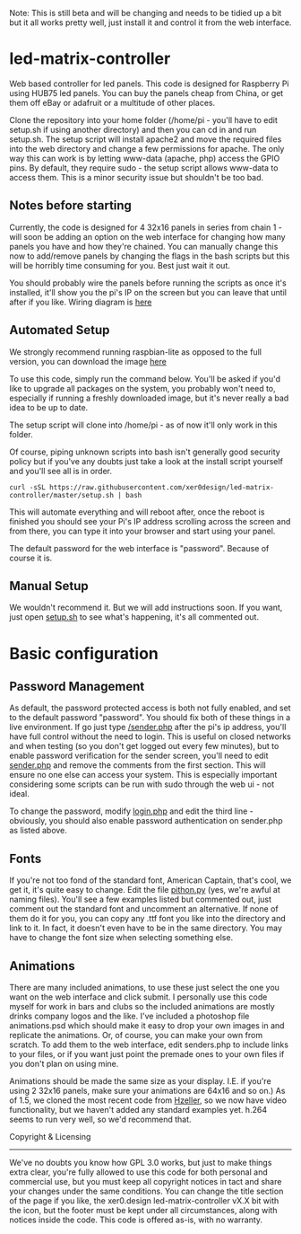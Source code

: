 Note: This is still beta and will be changing and needs to be tidied up a bit but it all works pretty well, just install it and control it from the web interface.

led-matrix-controller
=====================
Web based controller for led panels. This code is designed for Raspberry Pi using HUB75 led panels. You can buy the panels cheap from China, or get them off eBay or adafruit or a multitude of other places.

Clone the repository into your home folder (/home/pi - you'll have to edit setup.sh if using another directory) and then you can cd in and run setup.sh. The setup script will install apache2 and move the required files into the web directory and change a few permissions for apache. The only way this can work is by letting www-data (apache, php) access the GPIO pins. By default, they require sudo - the setup script allows www-data to access them. This is a minor security issue but shouldn't be too bad.

Notes before starting
---------------------
Currently, the code is designed for 4 32x16 panels in series from chain 1 - will soon be adding an option on the web interface for changing how many panels you have and how they're chained. You can manually change this now to add/remove panels by changing the flags in the bash scripts but this will be horribly time consuming for you. Best just wait it out.

You should probably wire the panels before running the scripts as once it's installed, it'll show you the pi's IP on the screen but you can leave that until after if you like. Wiring diagram is [here](./wiring.md)

Automated Setup
---------------
We strongly recommend running raspbian-lite as opposed to the full version, you can download the image [here](https://www.raspberrypi.org/downloads/raspbian/)

To use this code, simply run the command below. You'll be asked if you'd like to upgrade all packages on the system, you probably won't need to, especially if running a freshly downloaded image, but it's never really a bad idea to be up to date.

The setup script will clone into /home/pi - as of now it'll only work in this folder.

Of course, piping unknown scripts into bash isn't generally good security policy but if you've any doubts just take a look at the install script yourself and you'll see all is in order.

```
curl -sSL https://raw.githubusercontent.com/xer0design/led-matrix-controller/master/setup.sh | bash
```


This will automate everything and will reboot after, once the reboot is finished you should see your Pi's IP address scrolling across the screen and from there, you can type it into your browser and start using your panel.

The default password for the web interface is "password". Because of course it is. 

Manual Setup
------------
We wouldn't recommend it. But we will add instructions soon. If you want, just open [setup.sh](./setup.sh) to see what's happening, it's all commented out.

Basic configuration
===================

Password Management
-------------------
As default, the password protected access is both not fully enabled, and set to the default password "password". You should fix both of these things in a live environment. If go just type [/sender.php](./www/sender.php) after the pi's ip address, you'll have full control without the need to login. This is useful on closed networks and when testing (so you don't get logged out every few minutes), but to enable password verification for the sender screen, you'll need to edit [sender.php](./www/sender.php) and remove the comments from the first section. This will ensure no one else can access your system. This is especially important considering some scripts can be run with sudo through the web ui - not ideal. 

To change the password, modify [login.php](.www/login.php) and edit the third line - obviously, you should also enable password authentication on sender.php as listed above.

Fonts
-----
If you're not too fond of the standard font, American Captain, that's cool, we get it, it's quite easy to change. Edit the file [pithon.py](.rpi-rgb-led-matrix/examples-api-use/pithon.py) (yes, we're awful at naming files). You'll see a few examples listed but commented out, just comment out the standard font and uncomment an alternative. If none of them do it for you, you can copy any .ttf font you like into the directory and link to it. In fact, it doesn't even have to be in the same directory. You may have to change the font size when selecting something else. 

Animations
----------
There are many included animations, to use these just select the one you want on the web interface and click submit. I personally use this code myself for work in bars and clubs so the included animations are mostly drinks company logos and the like. I've included a photoshop file animations.psd which should make it easy to drop your own images in and replicate the animations. Or, of course, you can make your own from scratch. To add them to the web interface, edit senders.php to include links to your files, or if you want just point the premade ones to your own files if you don't plan on using mine.

Animations should be made the same size as your display. I.E. if you're using 2 32x16 panels, make sure your animations are 64x16 and so on.) As of 1.5, we cloned the most recent code from [Hzeller](https://github.com/hzeller/rpi-rgb-led-matrix), so we now have video functionality, but we haven't added any standard examples yet. h.264 seems to run very well, so we'd recommend that. 

Copyright & Licensing
_________
We've no doubts you know how GPL 3.0 works, but just to make things extra clear, you're fully allowed to use this code for both personal and commercial use, but you must keep all copyright notices in tact and share your changes under the same conditions. 
You can change the title section of the page if you like, the xer0.design led-matrix-controller vX.X bit with the icon, but the footer must be kept under all circumstances, along with notices inside the code. This code is offered as-is, with no warranty.
